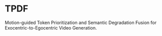 # TPDF
Motion-guided Token Prioritization and Semantic Degradation Fusion for Exocentric-to-Egocentric Video Generation.
